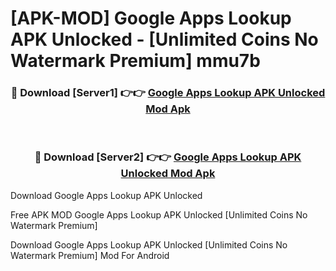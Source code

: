 # [APK-MOD] Google Apps Lookup APK Unlocked - [Unlimited Coins No Watermark Premium] mmu7b



<div align="center">
<h3>🔴 Download [Server1] 👉👉 <a href="https://momento.my/?title=Google_Apps_Lookup_APK_Unlocked">Google Apps Lookup APK Unlocked Mod Apk</a></h3><br>

<h3>🔴 Download [Server2] 👉👉 <a href="https://momento.my/?title=Google_Apps_Lookup_APK_Unlocked">Google Apps Lookup APK Unlocked Mod Apk</a></h3>
</div>



Download Google Apps Lookup APK Unlocked 

Free APK MOD Google Apps Lookup APK Unlocked [Unlimited Coins No Watermark Premium]

Download Google Apps Lookup APK Unlocked [Unlimited Coins No Watermark Premium] Mod For Android
